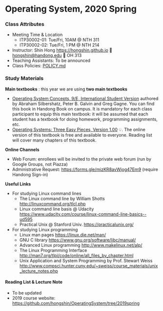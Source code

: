 # Operating System, 2020 Spring

### Class Attributes ###
* Meeting Time & Location
  * ITP30002-01: Tue/Fri, 10AM @ NTH 311
  * ITP30002-02: Tue/Fri, 1 PM @ NTH 214
* Instructor: Shin Hong https://hongshin.github.io :e-mail: hongshin@handong.edu :door: OH 313
* Teaching Assistants: To be announced
* Class Policies: [POLICY.md](https://github.com/hongshin/OperatingSystem/blob/master/POLICY.md)

### Study Materials ###

**Main textbooks** : this year we are using **two main textbooks**

* [Operating System Concepts, 9/E, International Student Version](http://www.kyobobook.co.kr/product/detailViewEng.laf?ejkGb=ENG&mallGb=ENG&barcode=9781118093757&orderClick=LAG&Kc=) authored by Abraham Silbershatz, Peter B. Galvin and Greg Gagne. You can find this book in Handong Book on campus. It is mandatory for each class participant to equip this main textbook: it will be assumed that each student has a textbook for doing homework, programming assignments, etc.
* [Operating Systems: Three Easy Pieces, Version 1.00](http://pages.cs.wisc.edu/~remzi/OSTEP/) :bulb:. The online version of this textbook is free and available to everyone. ​Reading list will cover many chapters of this textbook.

**Online Channels**
* Web Forum: enrollees will be invited to the private web forum (run by Google Groups, not Piazza)   
* Administrative Request: https://forms.gle/mizKR8avWjog47Em9 (require Handong Sign-in)

**Useful Links**
- For studying Linux command lines
  - The Linux command line by William Shotts http://linuxcommand.org/tlcl.php
  - Linux command line basis @ Udacity https://www.udacity.com/course/linux-command-line-basics--ud595
  - Practical Unix @ Stanford Univ. https://practicalunix.org/
- For studying Linux programming
  - Linux man pages https://linux.die.net/man/
  - GNU C library https://www.gnu.org/software/libc/manual/
  - Advanced Linux programming http://www.makelinux.net/alp/
  - The Linux Programming Interface http://man7.org/tlpi/code/online/all_files_by_chapter.html
  - Unix Application and System Programming by Prof. Stewart Weiss  http://www.compsci.hunter.cuny.edu/~sweiss/course_materials/unix_lecture_notes.php

#### Reading List & Lecture Note 
* To be updated
* 2019 course website: https://github.com/hongshin/OperatingSystem/tree/2019spring





